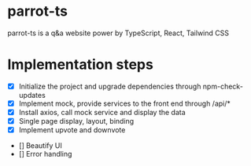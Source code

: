 # parrot-ts
parrot-ts is a q&amp;a website power by TypeScript, React, Tailwind CSS

# Implementation steps 
- [x] Initialize the project and upgrade dependencies through npm-check-updates
- [x] Implement mock, provide services to the front end through /api/*
- [x] Install axios, call mock service and display the data
- [x] Single page display, layout, binding
- [x] Implement upvote and downvote
- [] Beautify UI
- [] Error handling
